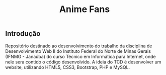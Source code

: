 <div align="center"  >
  <h1 align="center" >
    Anime Fans
    <br />
  </h1>
 <img src="https://skillicons.dev/icons?i=html,css,bootstrap,php,mysql,atom" alt="">  
</div>

## Introdução
Repositório destinado ao desenvolvimento do trabalho da disciplina de Desenvolvimento Web II do Instituto Federal do Norte de Minas Gerais (IFNMG - Janaúba) do curso Técnico em Informática para Internet, onde nele sera contido o código desenvolvido. A ideia do TCD é desenvolver um website, utilizando HTML5, CSS3, Bootstrap, PHP e MySQL.
